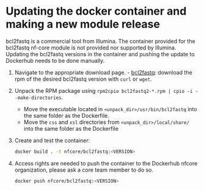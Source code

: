 # Updating the docker container and making a new module release

bcl2fastq is a commercial tool from Illumina. The container provided for the bcl2fastq nf-core module is not provided nor supported by Illumina. Updating the bcl2fastq versions in the container and pushing the update to Dockerhub needs to be done manually.

1. Navigate to the appropriate download page. - [bcl2fastq](https://support.illumina.com/sequencing/sequencing_software/bcl2fastq-conversion-software/downloads.html): download the rpm of the desired bcl2fastq version with `curl` or `wget`.
2. Unpack the RPM package using `rpm2cpio bcl2fastq2-*.rpm | cpio -i --make-directories`.
   - Move the executable located in `<unpack_dir>/usr/bin/bcl2fastq` into the same folder as the Dockerfile.
   - Move the `css` and `xsl` directories from `<unpack_dir>/local/share/` into the same folder as the Dockerfile
3. Create and test the container:

   ```bash
   docker build . -t nfcore/bcl2fastq:<VERSION>
   ```

4. Access rights are needed to push the container to the Dockerhub nfcore organization, please ask a core team member to do so.

   ```bash
   docker push nfcore/bcl2fastq:<VERSION>
   ```
